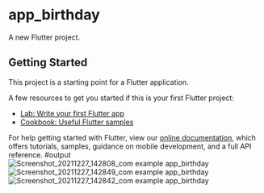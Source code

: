 # app_birthday

A new Flutter project.

## Getting Started

This project is a starting point for a Flutter application.

A few resources to get you started if this is your first Flutter project:

- [Lab: Write your first Flutter app](https://flutter.dev/docs/get-started/codelab)
- [Cookbook: Useful Flutter samples](https://flutter.dev/docs/cookbook)

For help getting started with Flutter, view our
[online documentation](https://flutter.dev/docs), which offers tutorials,
samples, guidance on mobile development, and a full API reference.
#output
![Screenshot_20211227_142808_com example app_birthday](https://user-images.githubusercontent.com/85147502/147467669-925c8fac-dedd-4f01-8065-ad42d559a7f2.jpg)
![Screenshot_20211227_142849_com example app_birthday](https://user-images.githubusercontent.com/85147502/147467675-7191d849-7796-4df4-96f3-5bbedeb2dcf8.jpg)
![Screenshot_20211227_142842_com example app_birthday](https://user-images.githubusercontent.com/85147502/147467682-9c76874d-899f-4581-878e-e2cbc7a947dd.jpg)
